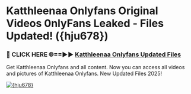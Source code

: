 # Katthleenaa Onlyfans Original Videos 0nlyFans Leaked - Files Updated! ({hju678})

<h3>🔴 CLICK HERE 🌐==►► <a href="https://tinyurl.com/ms9xzufz" rel="nofollow">Katthleenaa Onlyfans Updated Files</a></h3>

Get Katthleenaa Onlyfans and all content. Now you can access all videos and pictures of Katthleenaa Onlyfans. New Updated Files 2025!

[![{hju678}](https://i.imgur.com/PQ7UWWw.gif)](https://tinyurl.com/ms9xzufz)